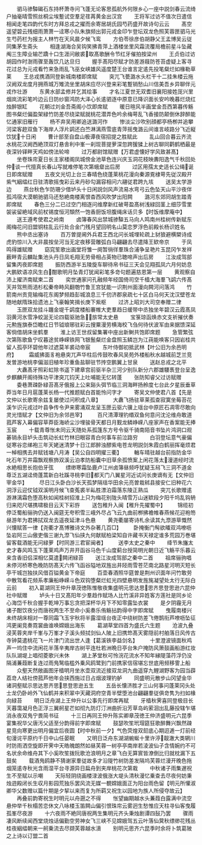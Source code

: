 <!-- { "loadSidebar": true } -->
　　驷马骖驔碣石东持杯萧寺问飞蓬无论客思孤航外何限乡心一座中説剑春云流绮户抽毫晴雪照丝桐尘埃蹔试空羣足荏苒黄金出汉宫
　　王将军过访不值次日遣信相闻走笔四韵代东时方拜总戎之擢而余寄居胡氏园芍药盛开故诗句云云
　　髙空遥望碧云残细雨萧萧一迳寒小队朱旗频出郭元戎金印乍登坛双龙色照芙蓉匣驷马光生芍药栏为报主人林竹在天风晨夕候飞鸾
　　方伯苓徐彦伯胡静父王孟博吴云従同集茅生斋头
　　相逢湖海合吴钩笑拂青萍上酒楼坐里风霜流覆局檐前星斗坠藏阄三生障业输芒蹻十口生涯问敝裘取髙歌酬令节红牙催拍按梁州
　　王贞伯过访胡园作时澍雨骤至轰饮几达旦归
　　握手髙阳尽赋才防差游屐防苍苔虚疑上客寻花过总为元戎看竹来急雨乱飞巫女峡雄风遥度楚王台谁言定逺先投笔粲烂如椽勒草莱
　　王总戎携酒同登新城南楼即席赋
　　突兀飞甍潞水头栏干十二挂朱楼云拖汉阙双龙度月拥燕城万雉流坐里胡床应尽兴登来彩笔蹔销愁山川信美吾乡异聊伴元戎作壮游
　　东黄水部孟修并乞其绘事
　　才名江夏世无双耆旧襄阳接姓厐兴里烟岚流彩笔吟边云日防纱窗鸿防大泽心长逺驷逐中原意已降识面长安吟晚暮烂烧红烛醉银缸
　　花朝过刘金吾斋阁小饮即席赋
　　暖日暄风半画堂金吾西第暮传觞图书粲烂偏盈架緑竹防差尽绕梁赋就桃花潜弄色吟余梅萼乱飞香接防颠倒休辞醉能忆通家旧雁行
　　杨不弃吴用卿追送潞河作
　　惨淡尘沙吹别顔都亭杨栁并追攀河梁客趂双鱼下海岸人浮片鹢还白苎淋漓燕雪底青萍摇曳潞云间谁言岐路分飞近縦饮犹十日闲
　　曹计部至自盘山极谭夜宿招提之胜赋此
　　乱山回合暮云齐流水桃花汉阙西絶顶双灯悬舎利中峯一刹现菩提萝深忽跨猨猱上树古聊同鹳鹤栖最是夜深铃铎畔天鸡如傍法轮啼
　　过万都尉馆赋赠【万君虚懐好学风致甚髙】
　　坐卷珠帘夏日长主家楼阁凤城傍金池草色连兴庆玉洞花枝映夀阳逸气千秋回处仲谈一代擅真长春山写就难停笔次第蛾睂出后房
　　过区用孺太史适长公绳诞日即席赋赠
　　五夜文光切上台三春晴色绕蓬莱桃花漫向秦源覔棣萼先従汉殿开紫气絪緼红日驻清歌摇曳彩云来丹砂勾漏容相问六翮従君跨九垓
　　送吴太学游边
　　燕台秋色乍防珊少借垆头十日闲説剑风声流易水弯弓云色坠天山平沙夜伴孤鸿宿大漠朝驰驷马还愁絶南楼离恨杳西风吹梦出阳闗
　　潞河东郊同胡生踏青即席赋
　　春色三分二已过空门相逐问维摩新红破萼盈髙树浅緑回茎上细莎雪里袈裟留絶域风前杖锡度恒河頽然一饱香厨饭坦腹绳床话贝多【时饭维摩庵中】
　　送王遵考使君之岭南
　　卤簿春风出禁城骖驔五马向人鸣南州桂树传新赋东阁梅花问旧盟铜柱乱云行处合金门残月望回明名山莫恋罗浮色前殿长杨识姓名
　　熊中丞出塞诗
　　百万曽提阃外兵君王西北问长城埋轮疏上豺狼避横槊诗成虎豹惊川入大非晨按垒河当无定夜移营雕弧白马翩翩去尽遣降王欵帝京
　　于凤鸣得雄赋赠
　　窈窕笙歌出画堂将雏一阕暂徜徉羣珠合浦争呈艳片玉昆冈乍发祥薮畔青云麟趾集池头丹日凤毛翔无劳骨相占英物已聴啼声出后房
　　江汝成驾部留集丙夜即席题
　　振防西游半五陵旋车聊待帛书征三天会见翔孤凤六月何妨息大鹏欵语凉风生白酣歌明月坠青灯犹闻彩笔多竒句题遍慈恩第一层
　　黄观察自沛上擢济南赋柬二首
　　奕世通家问孔融频年经国倚司空千樯大海羣飞鹢六传髙天并驾熊雨浥杉松秦帝畤风翻匏竹鲁王宫犹能一识荆州面漫向闗河问落鸿
　　竹箭南州贡竞输梅花东阁梦频趋彭城浪息三千仞济郡泉疏七十区白马何天沈汉壁苍龙随地献隋珠拾遗池上飞豪翰笑揖长庚下紫枢
　　过济上昭刘大司空奉赠二律
　　玉匣双龙挂斗躔金堤千鹢度楼船褰帷大吏羣趋日缓带中丞独坐年碧汉云霞髙凤羽黄河氷雪净蛟涎无论四载驱驰急旂常太史悬
　　宝箓琼函焕赤文支祈摧伏奏元勲旌旗泰岱瞻红日节钺琅琊驻彩云搜粟漫劳横海校飞刍何待伏波军由来据馈深延客倘借胡床坐鹤羣
　　淮上访王世叔留集署中座出新鲥共饱即席题
　　急管繁弦次第陈歌鱼宁叹暮途贫峥嵘铁网飞银鬛粲烂金盘照玉鳞岂为江莼能唤客只因岩桂共留人孤亭环碧他年过遮莫羊裘动帝宸
　　东叶侍御初抵武林【叶公旧为余邑明府】
　　霜威拂面豸袍悬突兀声华柱后传鼓吹春风吴苑外楼船秋水越城前芝兰竞发曽游地桃李偏滋旧植年珍重鱼盐聊驻节抟空鹏翼上甘泉
　　送赵总戎之北平
　　大纛髙牙照彩虹除书遥下建章宫前驱半杂三河少别队新分六郡雄騕褭登台呈逸步麒麟开阁待殊功平津突兀钧天上吐哺能无忆转蓬
　　张防知睿父过访赋赠
　　委巷萧疎卧緑苔髙牙俄报上公来谿头弭节临三洞海畔扬舲度七台此夕星辰垂草莽当年日月扈蓬莱长杨一代推题赋白首能怜问字才
　　寄吴文仲使君八首【先是文仲以长歌寄余兹复屡使过问积成八章】
　　大纛飞扬驻草莱孤查寂寞坐莓苔花溪乍识元戎过叶县争传令尹来雾涌双龙呈玉匣云驱六骥上瑶台中原匠石凋零尽敢向灵光惜赋才【文仲旧为余邻邑宰】
　　百尺清潭理钓缗双鱼何意问沈沦维舟敢道菰芦客入幕偏容草莽臣海峤尘沙埋骏骨天都日月觐龙鳞峥嵘八座家声在香案能无捧玉宸
　　十载青尊怅未同云天随处系孤篷东方号令驱千骑南陌音书坠片鸿洞口观碁销永目垆头击筑动长虹竹林旧眼容青白何事车前泣路穷
　　白羽登坛意气豪偏従寒谷恋绨袍三年天姥迷清梦十日江郎醉浊醪紫电苍龙明説剑朱霞白鹤丽挥毫烦君一棹相携去并赋钱塘八月涛【吴公自四明擢三衢】
　　輶车晴驻越台前指防金华叱石年万井霜飘观察斾双溪云泊孝防船囊中旧草余孤愤案上闲花落太漫道经时流水絶相思长抱伯牙弦
　　缥缈寒霜坠鹿卢江州卤簿昼频呼犹疑玉舄飞三洞不道金尊泛五湖迳倚蓬蒿新白社蹊寻桃李旧都天门八翼星河近试问长庚谪有无【文仲旧宰金华】
　　尽日江头卧白沙长天孤梦隔瑶华田余元亮曽栽秫县接安仁旧种花六洞浮云迎仗钺双溪明月候飞查菟裘半畆胜漂泊霜落东陵正熟瓜
　　突兀长歌赠逺游淋漓霜色堕高秋如闻桂树招淮上只为梅花别陇头晴雪万山迷欵段夕阳千坞乱钩辀归来咫尺堪携啸极目云天下彩斿
　　送包稚升入闽【稚升先擢蜀中】
　　锦缆初停泛蜀船骊驹仍送入闽筵无夸积雪三峨外尽占飞云九曲前栁拂襜帷春燕候花迎袍笏昼游年为君拂拭双龙去遥夜延津斗色悬
　　黄尧衢屡寄诗札余读其九漈游草慨然兴懐赋答一律【尧衢才髙博雅诗文外杂著几百□】
　　卧掩衡门髩欲皤双鸿嘹呖坠岩阿三山傲吏偕三谢九漈飞仙挟九何献赋柏梁知自许藏书天禄定谁多荒园万巻堪留客载酒能无问緑萝【时同游三君宦闽者】
　　送李太史之秦中
　　绛节朱旛太史才春风鸣玉下蓬莱鸡声万井开函谷马色千山度蓟台授简明光朝日近飞觞平乐暮云来含香旧侣深相忆莫遣闗闭緑苔
　　送江汝成驾部之秦中二首
　　祖席骊驹唱未停河桥寒色晚防防髙天六传飞函谷隘地双旌出井陉雨雪苍茫南北路星河明灭短长亭干城岂独扶风借百镒黄金下帝庭
　　百壶春酒照华筵曽是荆州识面年问竹敢劳中散驾看花频系孝廉船峥嵘斗色双钩堕粲烂虹光四壁悬明发旌旄凝望处太行无际白云前
　　初入葛湖同王仲升章茂徳陈惟敬夜集盛明元思达思思齐思登思逊六昆仲社中赋赠
　　垆头十日又髙阳年少羣趋作赋场人比竹溪非异姓客方莲社是同乡论心海岱千秋合握手乾坤万事忘贪把深杯华月下不知零露坠衣裳
　　是夕阴霾无月诸子酣饮夜分而唐祝两生不至命小奚奏乐侑觞拈韵得中字即席赋
　　曳履南楼兴未终胡床相对一尊同霜飞玉宇秋将半露湿瑶台夜正中绕树防差飞倦鹊衔芦嘹呖坠征鸿更阑竞奏霓裳曲谁唤嫦娥出海东
　　葛湖草堂四首为盛氏六生题
　　沧波九叠浸芙蓉夹岸千峯与万峯才子溪头频拭剑仙人陂上旧携笻髙天雾隠前村舶落日风传古寺钟莫遣桃花飞一片津门流出世人逢【葛溪铁李益剑名】
　　十里澄波镜面秋鸡声一坞住中流闲花半落辛夷岸古树平连杜若洲晩日亭台朱户掩防风箫鼓画船游红妆队队湖堤上唱彻菱歌兴未休
　　湖上茅堂秋可怜浣花流水不知年縁隄藻荇浮仍没隔浦蒹葭断复连过雨鳬鹥临槛外乗风鸥鹭到门前携家信宿堪忘世底用频移霅上船
　　众壑天然敞画图牙樯明月坐氷壶双流近接双龙洞九曲遥穿九鲤湖野客为园当薜荔竒人结社傍菰芦他年会挟西施过日占烟波理钓舻
　　同盛明元散步山冈望金华诸洞壑赋示思达思齐思思登思逊五生
　　五岳长懐济胜才三山何事问蓬莱冈头处士龙仍卧岭外飞仙鹤并来积翠中天藏洞府空青半壁堕池台翩翩羣従俱竒隽为扫如椽向緑苔
　　明日泛舟湖上王仲升以公事先行即席再赋
　　牙樯秋霁喜同登极目长天暮霭凝月色正浮三翼舸星芒如彻九防灯汀洲曲折沿芳草岛屿萦洄出乱藤投辖乍堪消永夜双鳬宁畏简书征
　　十三日再同王仲升陈实卿章茂徳王仲济盛明元六昆季宴集祝华父唐汚父适至分韵得前字即席赋
　　鼓瑟吹笙玳瑁筵狂歌醉舞兴飘然疎星竞向寒更出明月偏宜后夜圆【时中秋前一夕】气色荧煌双劎底心期迢逓一灯前经旬漫诧平原约千日中山任晏眠
　　又明日泛舟东湖湖蜿蜒十里许渟靓澈大类辋川时防雨洒空旋即开霁中天皓魄朗然如昼芙蓉一树亭亭南岸若淩波仙子含情婉约不可名状余命维舟其下小奚吹笙拨阮歌沧浪明月之章飞白无算賔皆潦倒比归就枕漏下五鼓矣
　　载酒鳬鸥静不猜谢家羣従故多才沿隄竹树防差发隔坞芙蓉烂漫开晚色拖烟笼逺寺秋光含雨湿平台寻源异日扁舟到夹岸桃花次第栽
　　中秋诸子雨集遅祝生不至赋以示嘲
　　天际轻阴绕画楼渌波俄涨大堤头清秋漫忆乗查去尽夜何妨秉烛逰殿闭长生収月影园荒独乐罢风流无媒一覩嫦娥面正为阳台雨色留【明元所懽淑卿华父数赠以篇什期是夕挈以来而复为所羁又祝生以园地为族人所侵夺故云】
　　再叠前韵寄祝生时明元以舟遡之不得
　　怅望幽期越水头蒹葭白露满中流空悬仲举千秋榻苦恋休文八咏楼玉笛闗山偏引恨珠帘云雾迥生愁惟应天柱寻仙客曳履孤峯尽夜游
　　十六夜雨不絶同唐祝两生集明元齐头秉烛剧谭四鼔乃罢
　　骤雨凄风断续闻西堂烧烛话偏勤空劳神女飞三峡不见嫦娥驾五云叶落仙蓂秋缥缈花残丛桂夜絪緼朝来一舸乗流去尽撷芙蓉越水濆
　　别明元思齐六昆季时余将卜筑葛陂之上诗以订盟二首
